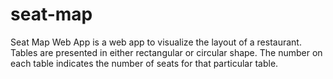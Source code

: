 seat-map
========

Seat Map Web App is a web app to visualize the layout of a restaurant. Tables are presented in either rectangular or circular shape. The number on each table indicates the number of seats for that particular table.

